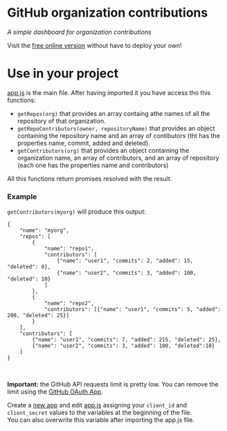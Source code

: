 # GitHub organization contributions
_A simple dashboard for organization contributions_

Visit the [free online version](https://daquinoaldo.github.io/organization-contributions) without have to deploy your own!

# Use in your project
[app.js](app.js) is the main file. After having imported it you have access tho this functions:
- `getRepos(org)` that provides an array containg athe names of all the repository of that organization.
- `getRepoContributors(owner, repositoryName)` that provides an object containing the repository name and an array of contibutors (tht has the properties name, commit, added and deleted).
- `getContributors(org)` that provides an object containing the organization name, an array of contributors, and an array of repository (each one has the properties name and contributors)

All this functions return promises resolved with the result.

### Example
`getContributors(myorg)` will produce this output:
```
{
    "name": "myorg",
    "repos": [
        {
            "name": "repo1",
            "contributors": [
                {"name": "user1", "commits": 2, "added": 15, "deleted": 0},
                {"name": "user2", "commits": 3, "added": 100, "deleted": 10}
            ]
        },
        {
            "name": "repo2",
            "contributors": [{"name": "user1", "commits": 5, "added": 200, "deleted": 25}]
        }
    ],
    "contributors": [
        {"name": "user1", "commits": 7, "added": 215, "deleted": 25},
        {"name": "user2", "commits": 3, "added": 100, "deleted":10}
    ]
}
```

<br>

**Important:** the GitHub API requests limit is pretty low. You can remove the limit using the [GitHub OAuth App](https://github.com/settings/developers).

Create a [new app](https://github.com/settings/applications/new) and edit [app.js](app.js) assigning your `client_id` and `client_secret` values to the variables at the beginning of the file.  
You can also overwrite this variable after importing the app.js file.
